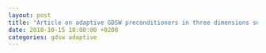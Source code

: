 ```yaml
---
layout: post
title: "Article on adaptive GDSW preconditioners in three dimensions submitted for publication to SISC"
date: 2018-10-15 18:00:00 +0200
categories: gdsw adaptive
---
```

